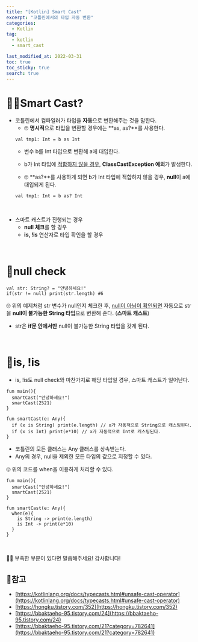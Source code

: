 ```yaml
---
title: "[Kotlin] Smart Cast"
excerpt: "코틀린에서의 타입 자동 변환"
categories:
  - Kotlin
tag:
  - kotlin
  - smart_cast

last_modified_at: 2022-03-31
toc: true
toc_sticky: true
search: true
---
```


# 🙋‍♀️Smart Cast?

* 코틀린에서 컴파일러가 타입을 **자동**으로 변환해주는 것을 말한다.
  * 🙄 **명시적**으로 타입을 변환할 경우에는 **as, as?**를 사용한다.
  ```
  val tmp1: Int = b as Int
  ```
    * 변수 b를 Int 타입으로 변환해 a에 대입한다.
  
    * b가 Int 타입에 <u>적합하지 않을 경우</u>, **ClassCastException 예외**가 발생한다.

  * 🙄 **as?**를 사용하게 되면 b가 Int 타입에 적합하지 않을 경우, **null**이 a에 대입되게 된다.
  ```
  val tmp1: Int = b as? Int
  ```
  
<br>

* 스마트 캐스트가 진행되는 경우
  * **null 체크**를 할 경우
  * **is, !is** 연산자로 타입 확인을 할 경우

<br>

# 👩null check
```
val str: String? = "안녕하세요!"
if(str != null) print(str.length) #6
```
🙄 위의 예제처럼 str 변수가 null인지 체크한 후, <u>null이 아님이 확인되면</u> 자동으로 str을 **null이 불가능한 String 타입**으로 변환해 준다. (**스마트 캐스트**)

* str은 **if문 안에서만** null이 불가능한 String 타입을 갖게 된다.

<br>

# 👩is, !is
* is, !is도 null check와 마찬가지로 해당 타입일 경우, 스마트 캐스트가 일어난다.

```
fun main(){
  smartCast("안녕하세요!")
  smartCast(2521)
}

fun smartCast(e: Any){
  if (x is String) print(e.length) // x가 자동적으로 String으로 캐스팅된다.
  if (x is Int) print(e*10) // x가 자동적으로 Int로 캐스팅된다.
}
```

* 코틀린의 모든 클래스는 Any 클래스를 상속받는다.
* Any의 경우, null을 제외한 모든 타입의 값으로 지정할 수 있다.


🙄 위의 코드를 when을 이용하게 처리할 수 있다.

```
fun main(){
  smartCast("안녕하세요!")
  smartCast(2521)
}

fun smartCast(e: Any){
  when(e){
    is String -> print(e.length)
    is Int -> print(e*10)
  }
}
```

<br>

🙇‍♀️ 부족한 부분이 있다면 말씀해주세요! 감사합니다!

## 📃참고
* [https://kotlinlang.org/docs/typecasts.html#unsafe-cast-operator](https://kotlinlang.org/docs/typecasts.html#unsafe-cast-operator)
* [https://hongku.tistory.com/352](https://hongku.tistory.com/352)
* [https://bbaktaeho-95.tistory.com/24](https://bbaktaeho-95.tistory.com/24)
* [https://bbaktaeho-95.tistory.com/21?category=782641](https://bbaktaeho-95.tistory.com/21?category=782641)